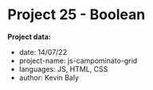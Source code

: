 # Project 25 - Boolean

**Project data:**

* date: 14/07/22
* project-name: js-campominato-grid
* languages: JS, HTML, CSS
* author: Kevin Baly